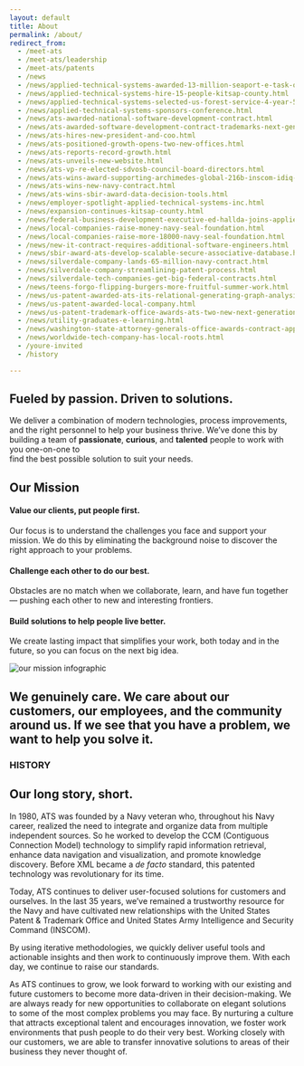 ```yaml
---
layout: default
title: About
permalink: /about/
redirect_from:
  - /meet-ats
  - /meet-ats/leadership
  - /meet-ats/patents
  - /news
  - /news/applied-technical-systems-awarded-13-million-seaport-e-task-order-life-cycle-management-support
  - /news/applied-technical-systems-hire-15-people-kitsap-county.html
  - /news/applied-technical-systems-selected-us-forest-service-4-year-5-million-it-professional-services
  - /news/applied-technical-systems-sponsors-conference.html
  - /news/ats-awarded-national-software-development-contract.html
  - /news/ats-awarded-software-development-contract-trademarks-next-generation.html
  - /news/ats-hires-new-president-and-coo.html
  - /news/ats-positioned-growth-opens-two-new-offices.html
  - /news/ats-reports-record-growth.html
  - /news/ats-unveils-new-website.html
  - /news/ats-vp-re-elected-sdvosb-council-board-directors.html
  - /news/ats-wins-award-supporting-archimedes-global-216b-inscom-idiq-contract.html
  - /news/ats-wins-new-navy-contract.html
  - /news/ats-wins-sbir-award-data-decision-tools.html
  - /news/employer-spotlight-applied-technical-systems-inc.html
  - /news/expansion-continues-kitsap-county.html
  - /news/federal-business-development-executive-ed-hallda-joins-applied-technical-systems.html
  - /news/local-companies-raise-money-navy-seal-foundation.html
  - /news/local-companies-raise-more-18000-navy-seal-foundation.html
  - /news/new-it-contract-requires-additional-software-engineers.html
  - /news/sbir-award-ats-develop-scalable-secure-associative-database.html
  - /news/silverdale-company-lands-65-million-navy-contract.html
  - /news/silverdale-company-streamlining-patent-process.html
  - /news/silverdale-tech-companies-get-big-federal-contracts.html
  - /news/teens-forgo-flipping-burgers-more-fruitful-summer-work.html
  - /news/us-patent-awarded-ats-its-relational-generating-graph-analysis-engine.html
  - /news/us-patent-awarded-local-company.html
  - /news/us-patent-trademark-office-awards-ats-two-new-next-generation-software-development-initiatives
  - /news/utility-graduates-e-learning.html
  - /news/washington-state-attorney-generals-office-awards-contract-applied-technical-systems-data-mining
  - /news/worldwide-tech-company-has-local-roots.html
  - /youre-invited
  - /history

---
```

<article class="hero hero--about">
    <div class="hero__content hero__content--short">
        <h2 class="hero__title">Fueled by passion. Driven to solutions. </h2>
        <p class="hero__summary">We deliver a combination of modern technologies, process improvements, and the right personnel to help your business thrive. We’ve done this by building a team of <strong>passionate</strong>, <strong>curious</strong>, and <strong>talented</strong> people to work with you one-on-one to <br /> find the best possible solution to suit your needs.</p>    
    </div>
</article>

<section class="about-container">
    <article>
        <h2>Our Mission</h2>
        <h4>Value our clients, put people first.</h4>
        <p>
            Our focus is to understand the challenges you face and support your mission. We do this by eliminating the background noise to discover the right approach to your problems.
        </p>
        <h4>Challenge each other to do our best.</h4>
        <p>
            Obstacles are no match when we collaborate, learn, and have fun together &mdash; pushing each other to new and interesting frontiers. 
        </p>
        <h4>Build solutions to help people live better.</h4>
        <p>
            We create lasting impact that simplifies your work, both today and in the future, so you can focus on the next big idea.
        </p>
    </article>
    <article>
        <img src="{{ site.baseurl }}/assets/images/mission-illustrated.png" alt="our mission infographic">
    </article>
</section>

<section class="about-inverse">
    <article class="about-container">
        <h2>We genuinely care. We care about our customers, our employees, and the community around us. If we see that you have a problem, <strong>we want to help you solve it.</strong></h2>
    </article>
</section>

<section id="history" class="about-container">
    <h3>HISTORY</h3>
    <h2>Our long story, short.</h2>
    <article>
        <p>
           In 1980, ATS was founded by a Navy veteran who, throughout his Navy career, realized the need to integrate and organize data from multiple independent sources. So he worked to develop the CCM (Contiguous Connection Model) technology to simplify rapid information retrieval, enhance data navigation and visualization, and promote knowledge discovery. Before XML became a <em>de facto</em> standard, this patented technology was revolutionary for its time.
       </p>
       <p>  
            Today, ATS continues to deliver user-focused solutions for customers and ourselves. In the last 35 years, we’ve remained a trustworthy resource for the Navy and have cultivated new relationships with the United States Patent & Trademark Office and United States Army Intelligence and Security Command (INSCOM).  
        </p>
    </article>
    <article>
        <p>
           By using iterative methodologies, we quickly deliver useful tools and actionable insights and then work to continuously improve them. With each day, we continue to raise our standards.
        </p>
        <p>
            As ATS continues to grow, we look forward to working with our existing and future customers to become more data-driven in their decision-making. We are always ready for new opportunities to collaborate on elegant solutions to some of the most complex problems you may face. By nurturing a culture that attracts exceptional talent and encourages innovation, we foster work environments that push people to do their very best. Working closely with our customers, we are able to transfer innovative solutions to areas of their business they never thought of.
        </p>
    </article>
</section>

